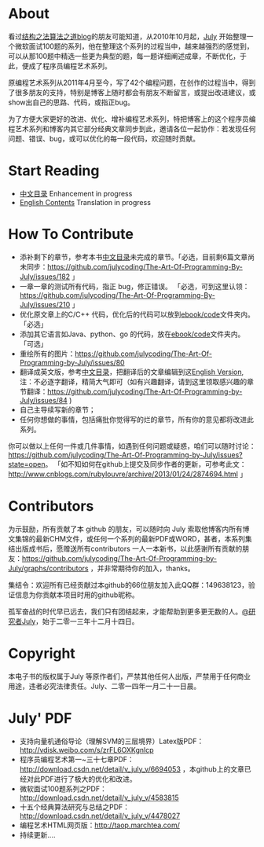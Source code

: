 # About

看过[结构之法算法之道blog](http://blog.csdn.net/v_july_v)的朋友可能知道，从2010年10月起，[July](http://weibo.com/julyweibo) 开始整理一个微软面试100题的系列，他在整理这个系列的过程当中，越来越强烈的感觉到，可以从那100题中精选一些更为典型的题，每一题详细阐述成章，不断优化，于此，便成了程序员编程艺术系列。

原编程艺术系列从2011年4月至今，写了42个编程问题，在创作的过程当中，得到了很多朋友的支持，特别是博客上随时都会有朋友不断留言，或提出改进建议，或show出自己的思路、代码，或指正bug。

为了方便大家更好的改进、优化、增补编程艺术系列，特把博客上的这个程序员编程艺术系列和博客内其它部分经典文章同步到此，邀请各位一起协作：若发现任何问题、错误、bug，或可以优化的每一段代码，欢迎随时贡献。

# Start Reading
 * [中文目录](ebook/zh/Readme.md) Enhancement in progress
 * [English Contents](ebook/en/Readme.md) Translation in progress


# How To Contribute
 * 添补剩下的章节，参考本书[中文目录](ebook/zh/Readme.md)未完成的章节。「必选，目前剩6篇文章尚未同步：https://github.com/julycoding/The-Art-Of-Programming-By-July/issues/182 」
 * 一章一章的测试所有代码，指正 bug，修正错误。 「必选，可到这里认领：https://github.com/julycoding/The-Art-Of-Programming-By-July/issues/210 」
 * 优化原文章上的C/C++ 代码，优化后的代码可以放到[ebook/code](ebook/code/)文件夹内。 「必选」
 * 添加其它语言如Java、python、go 的代码，放在[ebook/code](ebook/code/)文件夹内。 「可选」
 * 重绘所有的图片：https://github.com/julycoding/The-Art-Of-Programming-by-July/issues/80
 * 翻译成英文版，参考[中文目录](ebook/zh/Readme.md)，把翻译后的文章编辑到这[English Version](ebook/en/Readme.md),注：不必逐字翻译，精简大气即可（如有兴趣翻译，请到这里领取感兴趣的章节翻译：https://github.com/julycoding/The-Art-Of-Programming-by-July/issues/84 )
 * 自己主导续写新的章节；
 * 任何你想做的事情，包括痛批你觉得写的烂的章节，所有你的意见都将改进此系列。

你可以做以上任何一件或几件事情，如遇到任何问题或疑惑，咱们可以随时讨论：
<https://github.com/julycoding/The-Art-Of-Programming-by-July/issues?state=open>。
「如不知如何在github上提交及同步作者的更新，可参考此文：http://www.cnblogs.com/rubylouvre/archive/2013/01/24/2874694.html 」

# Contributors
为示鼓励，所有贡献了本 github 的朋友，可以随时向 July 索取他博客内所有博文集锦的最新CHM文件，或任何一个系列的最新PDF或WORD，甚者，本系列集结出版成书后，愿赠送所有contributors 一人一本新书，以此感谢所有贡献的朋友：https://github.com/julycoding/The-Art-Of-Programming-by-July/graphs/contributors ，并非常期待你的加入，thanks。

集结令：欢迎所有已经贡献过本github的66位朋友加入此QQ群：149638123，验证信息为你贡献本项目时用的github昵称。

孤军奋战的时代早已远去，我们只有团结起来，才能帮助到更多更无数的人。[@研究者July](http://weibo.com/julyweibo)，始于二零一三年十二月十四日。

# Copyright
本电子书的版权属于July 等原作者们，严禁其他任何人出版，严禁用于任何商业用途，违者必究法律责任。July、二零一四年一月二十一日晨。

# July' PDF
* 支持向量机通俗导论（理解SVM的三层境界）Latex版PDF：http://vdisk.weibo.com/s/zrFL6OXKgnlcp
* 程序员编程艺术第一~三十七章PDF：http://download.csdn.net/detail/v_july_v/6694053 ，本github上的文章已经对此PDF进行了极大的优化和改进。
* 微软面试100题系列之PDF：http://download.csdn.net/detail/v_july_v/4583815
* 十五个经典算法研究与总结之PDF：http://download.csdn.net/detail/v_july_v/4478027
* 编程艺术HTML网页版：http://taop.marchtea.com/
* 持续更新....
